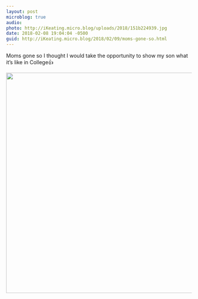 ```yaml
---
layout: post
microblog: true
audio: 
photo: http://iKeating.micro.blog/uploads/2018/151b224939.jpg
date: 2018-02-08 19:04:04 -0500
guid: http://iKeating.micro.blog/2018/02/09/moms-gone-so.html
---
```

Moms gone so I thought I would take the opportunity to show my son what it’s like in College👍

<img src="http://iKeating.micro.blog/uploads/2018/151b224939.jpg" width="600" height="599" />

